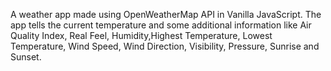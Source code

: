 A weather app made using OpenWeatherMap API in Vanilla JavaScript. The app tells the current temperature and some additional information like Air Quality Index, Real Feel, Humidity,Highest Temperature,
Lowest Temperature, Wind Speed, Wind Direction, Visibility, Pressure, Sunrise and Sunset.
